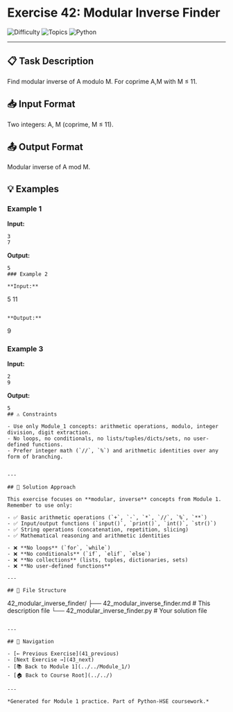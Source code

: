# Exercise 42: Modular Inverse Finder

![Difficulty](https://img.shields.io/badge/Difficulty-Module%201-green)
![Topics](https://img.shields.io/badge/Topics-modular%2C%20inverse-blue)
![Python](https://img.shields.io/badge/Python-Module%201%20Concepts-yellow)

---

## 📋 Task Description

Find modular inverse of A modulo M. For coprime A,M with M ≤ 11.
## 📥 Input Format

Two integers: A, M (coprime, M ≤ 11).
## 📤 Output Format

Modular inverse of A mod M.
## 💡 Examples

### Example 1

**Input:**
```
3
7
```

**Output:**
```
5
### Example 2

**Input:**
```
5
11
```

**Output:**
```
9
### Example 3

**Input:**
```
2
9
```

**Output:**
```
5
## ⚠️ Constraints

- Use only Module_1 concepts: arithmetic operations, modulo, integer division, digit extraction.
- No loops, no conditionals, no lists/tuples/dicts/sets, no user-defined functions.
- Prefer integer math (`//`, `%`) and arithmetic identities over any form of branching.


---

## 🎯 Solution Approach

This exercise focuses on **modular, inverse** concepts from Module 1. Remember to use only:

- ✅ Basic arithmetic operations (`+`, `-`, `*`, `//`, `%`, `**`)
- ✅ Input/output functions (`input()`, `print()`, `int()`, `str()`)
- ✅ String operations (concatenation, repetition, slicing)
- ✅ Mathematical reasoning and arithmetic identities

- ❌ **No loops** (`for`, `while`)
- ❌ **No conditionals** (`if`, `elif`, `else`)
- ❌ **No collections** (lists, tuples, dictionaries, sets)
- ❌ **No user-defined functions**

---

## 📁 File Structure
```
42_modular_inverse_finder/
├── 42_modular_inverse_finder.md     # This description file
└── 42_modular_inverse_finder.py     # Your solution file
```

---

## 🔗 Navigation

- [← Previous Exercise](41_previous) 
- [Next Exercise →](43_next)
- [📚 Back to Module 1](../../Module_1/)
- [🏠 Back to Course Root](../../)

---

*Generated for Module 1 practice. Part of Python-HSE coursework.*
